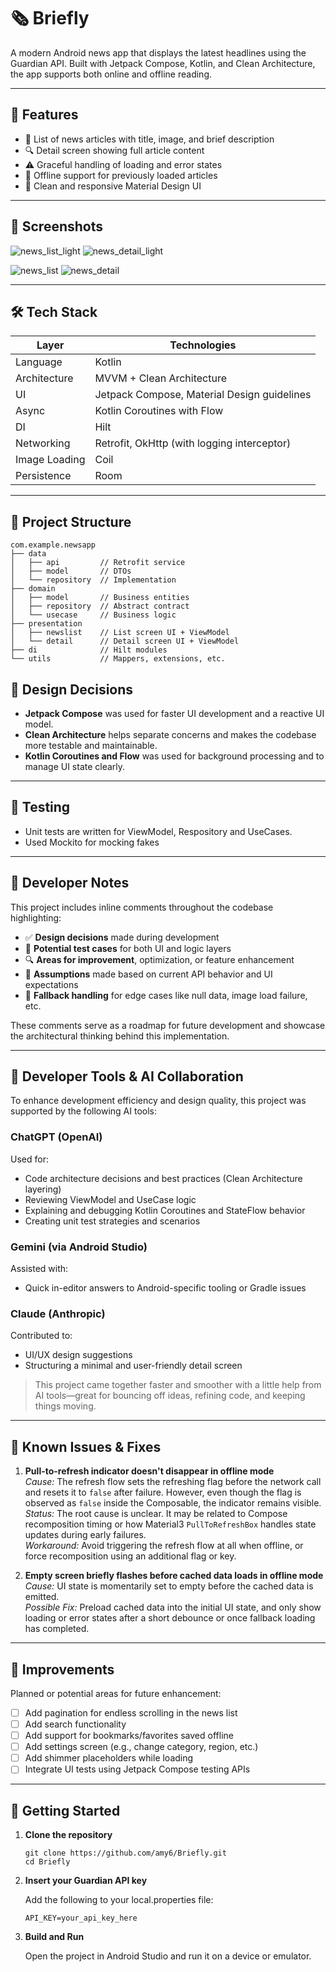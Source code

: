 # 🗞️ Briefly

A modern Android news app that displays the latest headlines using the Guardian API. Built with Jetpack Compose, Kotlin, and Clean Architecture, the app supports both online and offline reading.

---

## 📱 Features

- 📰 List of news articles with title, image, and brief description  
- 🔍 Detail screen showing full article content  
- ⚠️ Graceful handling of loading and error states  
- 📴 Offline support for previously loaded articles  
- 🎨 Clean and responsive Material Design UI  

---

## 📸 Screenshots

![news_list_light](https://github.com/user-attachments/assets/06f45b59-a73c-4dd3-a3eb-42520a60805b)    ![news_detail_light](https://github.com/user-attachments/assets/cea564bf-4ccc-48bc-a41f-e9fb268580db)




![news_list](https://github.com/user-attachments/assets/900bff00-9123-4c41-aba3-847fcabe686f)    ![news_detail](https://github.com/user-attachments/assets/d25bed41-0160-4cc7-99cc-e7561f5949ec)




---

## 🛠️ Tech Stack

| Layer         | Technologies                                      |
|---------------|---------------------------------------------------|
| Language      | Kotlin                                            |
| Architecture  | MVVM + Clean Architecture                         |
| UI            | Jetpack Compose, Material Design guidelines       |
| Async         | Kotlin Coroutines with Flow                       |
| DI            | Hilt                                              |
| Networking    | Retrofit, OkHttp (with logging interceptor)       |
| Image Loading | Coil                                              |
| Persistence   | Room          |

---

## 📂 Project Structure

```
com.example.newsapp
├── data
│   ├── api         // Retrofit service
│   ├── model       // DTOs
│   └── repository  // Implementation
├── domain
│   ├── model       // Business entities
│   ├── repository  // Abstract contract
│   └── usecase     // Business logic
├── presentation
│   ├── newslist    // List screen UI + ViewModel
│   └── detail      // Detail screen UI + ViewModel
├── di              // Hilt modules
└── utils           // Mappers, extensions, etc.
```

## 📖 Design Decisions

- **Jetpack Compose** was used for faster UI development and a reactive UI model.
- **Clean Architecture** helps separate concerns and makes the codebase more testable and maintainable.
- **Kotlin Coroutines and Flow** was used for background processing and to manage UI state clearly.

---

## 🧪 Testing

- Unit tests are written for ViewModel, Respository and UseCases.
- Used Mockito for mocking fakes 

---

## 🧠 Developer Notes

This project includes inline comments throughout the codebase highlighting:

- ✅ **Design decisions** made during development  
- 🧪 **Potential test cases** for both UI and logic layers  
- 🔍 **Areas for improvement**, optimization, or feature enhancement  
- 🧱 **Assumptions** made based on current API behavior and UI expectations  
- 🧯 **Fallback handling** for edge cases like null data, image load failure, etc.

These comments serve as a roadmap for future development and showcase the architectural thinking behind this implementation.

---

## 🤖 Developer Tools & AI Collaboration

To enhance development efficiency and design quality, this project was supported by the following AI tools:

### ChatGPT (OpenAI)
Used for:
- Code architecture decisions and best practices (Clean Architecture layering)
- Reviewing ViewModel and UseCase logic
- Explaining and debugging Kotlin Coroutines and StateFlow behavior
- Creating unit test strategies and scenarios

### Gemini (via Android Studio)
Assisted with:
- Quick in-editor answers to Android-specific tooling or Gradle issues

### Claude (Anthropic)
Contributed to:
- UI/UX design suggestions
- Structuring a minimal and user-friendly detail screen

> This project came together faster and smoother with a little help from AI tools—great for bouncing off ideas, refining code, and keeping things moving.

---

## 🐞 Known Issues & Fixes

1. **Pull-to-refresh indicator doesn't disappear in offline mode**  
   *Cause:* The refresh flow sets the refreshing flag before the network call and resets it to `false` after failure. However, even though the flag is observed as `false` inside the Composable, the indicator remains visible.  
   *Status:* The root cause is unclear. It may be related to Compose recomposition timing or how Material3 `PullToRefreshBox` handles state updates during early failures.  
   *Workaround:* Avoid triggering the refresh flow at all when offline, or force recomposition using an additional flag or key.

2. **Empty screen briefly flashes before cached data loads in offline mode**  
   *Cause:* UI state is momentarily set to empty before the cached data is emitted.  
   *Possible Fix:* Preload cached data into the initial UI state, and only show loading or error states after a short debounce or once fallback loading has completed.

---

## 🧠 Improvements

Planned or potential areas for future enhancement:

- [ ] Add pagination for endless scrolling in the news list
- [ ] Add search functionality
- [ ] Add support for bookmarks/favorites saved offline
- [ ] Add settings screen (e.g., change category, region, etc.)  
- [ ] Add shimmer placeholders while loading
- [ ] Integrate UI tests using Jetpack Compose testing APIs  

---

## 🚀 Getting Started

1. **Clone the repository**
   ```
   git clone https://github.com/amy6/Briefly.git
   cd Briefly
2. **Insert your Guardian API key**

   Add the following to your local.properties file:
   ```
   API_KEY=your_api_key_here
4. **Build and Run**

   Open the project in Android Studio and run it on a device or emulator.
